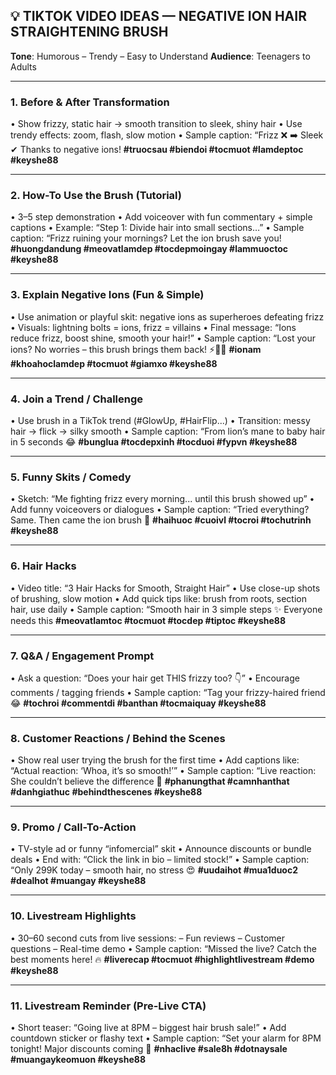 ## 💡 TIKTOK VIDEO IDEAS — NEGATIVE ION HAIR STRAIGHTENING BRUSH

**Tone**: Humorous – Trendy – Easy to Understand
**Audience**: Teenagers to Adults

---

### 1. Before & After Transformation

• Show frizzy, static hair → smooth transition to sleek, shiny hair
• Use trendy effects: zoom, flash, slow motion
• Sample caption:
“Frizz ❌ ➡️ Sleek ✔ Thanks to negative ions!
**#truocsau #biendoi #tocmuot #lamdeptoc #keyshe88**

---

### 2. How-To Use the Brush (Tutorial)

• 3–5 step demonstration
• Add voiceover with fun commentary + simple captions
• Example: “Step 1: Divide hair into small sections…”
• Sample caption:
“Frizz ruining your mornings? Let the ion brush save you!
**#huongdandung #meovatlamdep #tocdepmoingay #lammuoctoc #keyshe88**

---

### 3. Explain Negative Ions (Fun & Simple)

• Use animation or playful skit: negative ions as superheroes defeating frizz
• Visuals: lightning bolts = ions, frizz = villains
• Final message: “Ions reduce frizz, boost shine, smooth your hair!”
• Sample caption:
“Lost your ions? No worries – this brush brings them back! ⚡💇‍♀️
**#ionam #khoahoclamdep #tocmuot #giamxo #keyshe88**

---

### 4. Join a Trend / Challenge

• Use brush in a TikTok trend (#GlowUp, #HairFlip...)
• Transition: messy hair → flick → silky smooth
• Sample caption:
“From lion’s mane to baby hair in 5 seconds 😂
**#bunglua #tocdepxinh #tocduoi #fypvn #keyshe88**

---

### 5. Funny Skits / Comedy

• Sketch: “Me fighting frizz every morning... until this brush showed up”
• Add funny voiceovers or dialogues
• Sample caption:
“Tried everything? Same. Then came the ion brush 🤣
**#haihuoc #cuoivl #tocroi #tochutrinh #keyshe88**

---

### 6. Hair Hacks

• Video title: “3 Hair Hacks for Smooth, Straight Hair”
• Use close-up shots of brushing, slow motion
• Add quick tips like: brush from roots, section hair, use daily
• Sample caption:
“Smooth hair in 3 simple steps ✨ Everyone needs this
**#meovatlamtoc #tocmuot #tocdep #tiptoc #keyshe88**

---

### 7. Q\&A / Engagement Prompt

• Ask a question:
“Does your hair get THIS frizzy too? 👇”
• Encourage comments / tagging friends
• Sample caption:
“Tag your frizzy-haired friend 😂
**#tochroi #commentdi #banthan #tocmaiquay #keyshe88**

---

### 8. Customer Reactions / Behind the Scenes

• Show real user trying the brush for the first time
• Add captions like: “Actual reaction: ‘Whoa, it’s so smooth!’”
• Sample caption:
“Live reaction: She couldn’t believe the difference 💫
**#phanungthat #camnhanthat #danhgiathuc #behindthescenes #keyshe88**

---

### 9. Promo / Call-To-Action

• TV-style ad or funny “infomercial” skit
• Announce discounts or bundle deals
• End with: “Click the link in bio – limited stock!”
• Sample caption:
“Only 299K today – smooth hair, no stress 😍
**#uudaihot #mua1duoc2 #dealhot #muangay #keyshe88**

---

### 10. Livestream Highlights

• 30–60 second cuts from live sessions:
– Fun reviews
– Customer questions
– Real-time demo
• Sample caption:
“Missed the live? Catch the best moments here! 🔥
**#liverecap #tocmuot #highlightlivestream #demo #keyshe88**

---

### 11. Livestream Reminder (Pre-Live CTA)

• Short teaser: “Going live at 8PM – biggest hair brush sale!”
• Add countdown sticker or flashy text
• Sample caption:
“Set your alarm for 8PM tonight! Major discounts coming 👀
**#nhaclive #sale8h #dotnaysale #muangaykeomuon #keyshe88**
